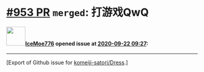 # [\#953 PR](https://github.com/komeiji-satori/Dress/pull/953) `merged`: 打游戏QwQ

#### <img src="https://avatars.githubusercontent.com/u/71593759?u=48129ecba3e10caec4dcdd1c04e10af68d8934f1&v=4" width="50">[IceMoe776](https://github.com/IceMoe776) opened issue at [2020-09-22 09:27](https://github.com/komeiji-satori/Dress/pull/953):






-------------------------------------------------------------------------------



[Export of Github issue for [komeiji-satori/Dress](https://github.com/komeiji-satori/Dress).]
